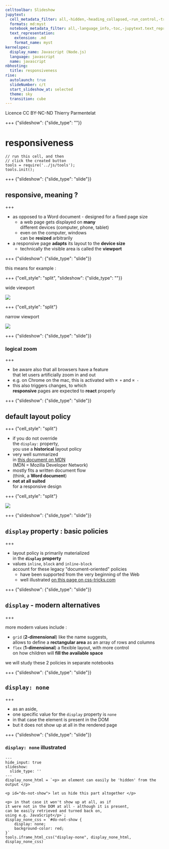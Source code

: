 ```yaml
---
celltoolbar: Slideshow
jupytext:
  cell_metadata_filter: all,-hidden,-heading_collapsed,-run_control,-trusted
  formats: md:myst
  notebook_metadata_filter: all,-language_info,-toc,-jupytext.text_representation.jupytext_version,-jupytext.text_representation.format_version
  text_representation:
    extension: .md
    format_name: myst
kernelspec:
  display_name: Javascript (Node.js)
  language: javascript
  name: javascript
nbhosting:
  title: responsiveness
rise:
  autolaunch: true
  slideNumber: c/t
  start_slideshow_at: selected
  theme: sky
  transition: cube
---
```


<div class="licence">
<span>Licence CC BY-NC-ND</span>
<span>Thierry Parmentelat</span>
</div>

+++ {"slideshow": {"slide_type": ""}}

# responsiveness

```{code-cell}
// run this cell, and then 
// click the created button
tools = require('../js/tools');
tools.init();
```

+++ {"slideshow": {"slide_type": "slide"}}

## responsive, meaning ?

+++

* as opposed to a Word document - designed for a fixed page size
  * a web page gets displayed on **many**   
    different devices (computer, phone, tablet)
  * even on the computer, windows  
    can be **resized** arbitrarily
* a responsive page **adapts** its layout to the **device size**
  * technically the visible area is called the **viewport**

+++ {"slideshow": {"slide_type": "slide"}}

this means for example :

+++ {"cell_style": "split", "slideshow": {"slide_type": ""}}

wide viewport

![](../media/responsive-wide.svg)

+++ {"cell_style": "split"}

narrow viewport

![](../media/responsive-narrow.svg)

+++ {"slideshow": {"slide_type": "slide"}}

### logical zoom

+++

* be aware also that all browsers have a feature   
  that let users artificially zoom in and out
* e.g. on Chrome on the mac, this is activated with `⌘ +` and `⌘ -`
* this also triggers changes, to which  
  **responsive** pages are expected to **react** properly

+++ {"slideshow": {"slide_type": "slide"}}

## default layout policy

+++ {"cell_style": "split"}

* if you do not override  
  the `display:` property,  
  you use a **historical** layout policy 
* very well summarized  
  in [this document on MDN](https://developer.mozilla.org/en-US/docs/Learn/CSS/CSS_layout/Normal_Flow)  
  (MDN = Mozilla Developer Network)
* mostly fits a written document flow  
  (think, a **Word document**)
* **not at all suited**  
  for a responsive design

+++ {"cell_style": "split"}

![](../media/css-display-block-inline.png)

+++ {"slideshow": {"slide_type": "slide"}}

##  `display` property : basic policies

+++

* layout policy is primarily materialized  
  in the **`display` property**
* values `inline`, `block` and `inline-block`  
  account for these legacy "document-oriented" policies
  * have been supported from the very beginning of the Web 
  * well illustrated [on this page on css-tricks.com](https://css-tricks.com/almanac/properties/d/display/)

+++ {"slideshow": {"slide_type": "slide"}}

## `display` - modern alternatives

+++

more modern values include :

* `grid` (**2-dimensional**)  like the name suggests,  
  allows to define a **rectangular area** as an array of rows and columns
* `flex` (**1-dimensional**)  a flexible layout, with more control  
  on how children will **fill the available space**

we will study these 2 policies in separate notebooks

+++ {"slideshow": {"slide_type": "slide"}}

## `display: none`

+++

* as an aside,
* one specific value for the `display` property is `none`
* in that case the element is present in the DOM
* but it does not show up at all in the rendered page

+++ {"slideshow": {"slide_type": "slide"}}

### `display: none` illustrated

```{code-cell}
---
hide_input: true
slideshow:
  slide_type: ''
---
display_none_html = `<p> an element can easily be 'hidden' from the output </p>

<p id="do-not-show"> let us hide this part altogether </p>

<p> in that case it won't show up at all, as if
it were not in the DOM at all - although it is present,
can be easily retrieved and turned back on,
using e.g. JavaScript</p>`;
display_none_css = `#do-not-show {
    display: none;
    background-color: red;
}`
tools.iframe_html_css("display-none", display_none_html, display_none_css)
```
